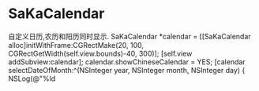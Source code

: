 # SaKaCalendar
自定义日历,农历和阳历同时显示.   SaKaCalendar *calendar = [[SaKaCalendar alloc]initWithFrame:CGRectMake(20, 100, CGRectGetWidth(self.view.bounds)-40, 300)];     [self.view addSubview:calendar];          calendar.showChineseCalendar = YES;     [calendar selectDateOfMonth:^(NSInteger year, NSInteger month, NSInteger day) {         NSLog(@"%ld
